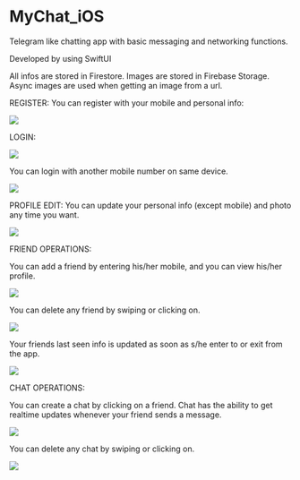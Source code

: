 # MyChat_iOS

Telegram like chatting app with basic messaging and networking functions.

Developed by using SwiftUI

All infos are stored in Firestore. Images are stored in Firebase Storage. Async images are used when getting an image from a url.

REGISTER: You can register with your mobile and personal info:

![](./register.gif)

LOGIN:

![](./loginwitherror.gif)

You can login with another mobile number on same device.

![](./logoutlogin.gif)

PROFILE EDIT: You can update your personal info (except mobile) and photo any time you want.

![](./editprofile.gif)

FRIEND OPERATIONS:

You can add a friend by entering his/her mobile, and you can view his/her profile.

![](./friendaddandview.gif)

You can delete any friend by swiping or clicking on.

![](./deletefriend2ways.gif)

Your friends last seen info is updated as soon as s/he enter to or exit from the app.

![](./realtimefriendupdate.gif)

CHAT OPERATIONS:

You can create a chat by clicking on a friend. Chat has the ability to get realtime updates whenever your friend sends a message.

![](./chatstartandrealtimemessage.gif)

You can delete any chat by swiping or clicking on.

![](./chatdelete2ways.gif)

